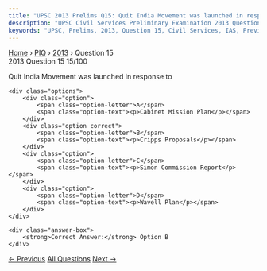 ```yaml
---
title: "UPSC 2013 Prelims Q15: Quit India Movement was launched in response to"
description: "UPSC Civil Services Preliminary Examination 2013 Question 15 with options and answer"
keywords: "UPSC, Prelims, 2013, Question 15, Civil Services, IAS, Previous Year Questions"
---
```


<nav class="breadcrumb">
    <a href="../../">Home</a>
    <span>›</span>
    <a href="../">PIQ</a>
    <span>›</span>
    <a href="./">2013</a>
    <span>›</span>
    <span>Question 15</span>
</nav>

<div class="question-header">
    <div class="question-meta">
        <span class="year-badge">2013</span>
        <span class="question-number">Question 15</span>
        <span class="progress">15/100</span>
    </div>
    <div class="progress-bar">
        <div class="progress-fill" style="width: 15.0%"></div>
    </div>
</div>

<div class="question-content">
    <div class="question-text">
        <p>Quit India Movement was launched in response to</p>
    </div>
    
    <div class="options">
        <div class="option">
            <span class="option-letter">A</span>
            <span class="option-text"><p>Cabinet Mission Plan</p></span>
        </div>
        <div class="option correct">
            <span class="option-letter">B</span>
            <span class="option-text"><p>Cripps Proposals</p></span>
        </div>
        <div class="option">
            <span class="option-letter">C</span>
            <span class="option-text"><p>Simon Commission Report</p></span>
        </div>
        <div class="option">
            <span class="option-letter">D</span>
            <span class="option-text"><p>Wavell Plan</p></span>
        </div>
    </div>

    <div class="answer-box">
        <strong>Correct Answer:</strong> Option B
    </div>
</div>

<div class="question-nav">
    <a href="../q014-the-people-of-india-agitated-against-the-arrival-o/" class="nav-btn prev">← Previous</a>
    <a href="../" class="nav-btn center">All Questions</a>
    <a href="../q016-the-balance-of-payment-of-a-country-is-a-systemati/" class="nav-btn next">Next →</a>
</div>
